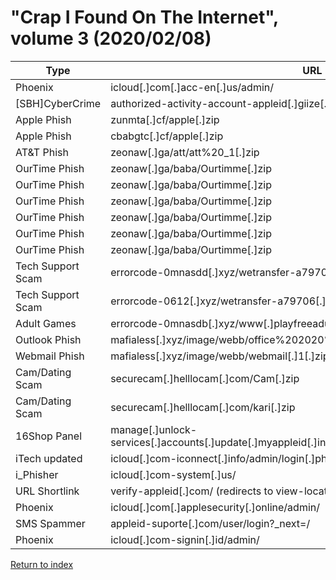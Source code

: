 # "Crap I Found On The Internet", volume 3 (2020/02/08)


| Type              | URL                                                                                            | IP Address            | Threat Actor Email                     |
| ----------------- | ---------------------------------------------------------------------------------------------- | --------------------- | -------------------------------------- |
| Phoenix           | icloud[.]com[.]acc-en[.]us/admin/                                                              | 37[.]140[.]192[.]33   | imanunlockingservices@protonmail[.]com |
| [SBH]CyberCrime   | authorized-activity-account-appleid[.]giize[.]com/panel                                        | 162[.]241[.]67[.]219  | N/A                                    |
| Apple Phish       | zunmta[.]cf/apple[.]zip                                                                        | 78[.]47[.]233[.]245   | mohammed707101@gmail[.]com             |
| Apple Phish       | cbabgtc[.]cf/apple[.]zip                                                                       | 78[.]47[.]42[.]56     | mohammed707101@gmail[.]com             |
| AT&T Phish        | zeonaw[.]ga/att/att%20_1[.]zip                                                                 | 178[.]159[.]36[.]97   | beccahenson5@gmail[.]com               |
| OurTime Phish     | zeonaw[.]ga/baba/Ourtimme[.]zip                                                                | 178[.]159[.]36[.]97   | markj32@aol[.]com                      |
| OurTime Phish     | zeonaw[.]ga/baba/Ourtimme[.]zip                                                                | 178[.]159[.]36[.]97   | jm0891566@gmail[.]com                  |
| OurTime Phish     | zeonaw[.]ga/baba/Ourtimme[.]zip                                                                | 178[.]159[.]36[.]97   | jm919798@gmail[.]com                   |
| OurTime Phish     | zeonaw[.]ga/baba/Ourtimme[.]zip                                                                | 178[.]159[.]36[.]97   | jm919798@yahoo[.]com                   |
| OurTime Phish     | zeonaw[.]ga/baba/Ourtimme[.]zip                                                                | 178[.]159[.]36[.]97   | markj32@gmx[.]com                      |
| OurTime Phish     | zeonaw[.]ga/baba/Ourtimme[.]zip                                                                | 178[.]159[.]36[.]97   | j0hj0@yandex[.]com                     |
| Tech Support Scam | errorcode-0mnasdd[.]xyz/wetransfer-a79706[.]zip                                                | 162[.]241[.]197[.]40  | N/A                                    |
| Tech Support Scam | errorcode-0612[.]xyz/wetransfer-a79706[.]zip                                                   | 162[.]241[.]197[.]39  | N/A                                    |
| Adult Games       | errorcode-0mnasdb[.]xyz/www[.]playfreeadultgame[.]club[.]zip                                   | 162[.]241[.]197[.]40  | N/A                                    |
| Outlook Phish     | mafialess[.]xyz/image/webb/office%202020%20outlook%20logo%20truelogin[.]zip                    | 185[.]112[.]250[.]125 | N/A (Unconfigured)                     |
| Webmail Phish     | mafialess[.]xyz/image/webb/webmail[.]1[.]zip                                                   | 185[.]112[.]250[.]125 | clearwaters247@gmail[.]com             |
| Cam/Dating Scam   | securecam[.]helllocam[.]com/Cam[.]zip                                                          | 67[.]227[.]235[.]101  | riponnew2@gmail[.]com                  |
| Cam/Dating Scam   | securecam[.]helllocam[.]com/kari[.]zip                                                         | 67[.]227[.]235[.]101  | riponnew2@gmail[.]com                  |
| 16Shop Panel      | manage[.]unlock-services[.]accounts[.]update[.]myappleid[.]inauspicate[.]com/admin/login[.]php | 162[.]241[.]149[.]149 | hplss[.]sugar@yandex[.]com             |
| iTech updated     | icloud[.]com-iconnect[.]info/admin/login[.]php                                                 | 5[.]100[.]155[.]161   | N/A                                    |
| i_Phisher         | icloud[.]com-system[.]us/                                                                      | 80[.]233[.]134[.]202  | N/A                                    |
| URL Shortlink     | verify-appleid[.]com/ (redirects to view-location[.]link)                                      | 172[.]96[.]187[.]252  | N/A                                    |
| Phoenix           | icloud[.]com[.]applesecurity[.]online/admin/                                                   | 5[.]100[.]152[.]162   | N/A                                    |
| SMS Spammer       | appleid-suporte[.]com/user/login?\_next=/                                                      | 35[.]173[.]69[.]207   | diegofreitasdocarmo2018@gmail[.]com    |
| Phoenix           | icloud[.]com-signin[.]id/admin/                                                                | 192[.]111[.]147[.]51  | N/A                                    |

[Return to index](/archive)
